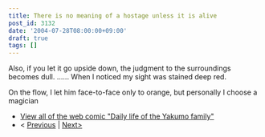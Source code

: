 ```yaml
---
title: There is no meaning of a hostage unless it is alive
post_id: 3132
date: '2004-07-28T08:00:00+09:00'
draft: true
tags: []
---
```


Also, if you let it go upside down, the judgment to the surroundings becomes dull. ...... When I noticed my sight was stained deep red.

On the flow, I let him face-to-face only to orange, but personally I choose a magician

*   [View all of the web comic "Daily life of the Yakumo family"](https://danmaq.com/tag/yakumo-family?order=ASC)
*   < [Previous](https://danmaq.com/3131) | [Next>](https://danmaq.com/3134)
